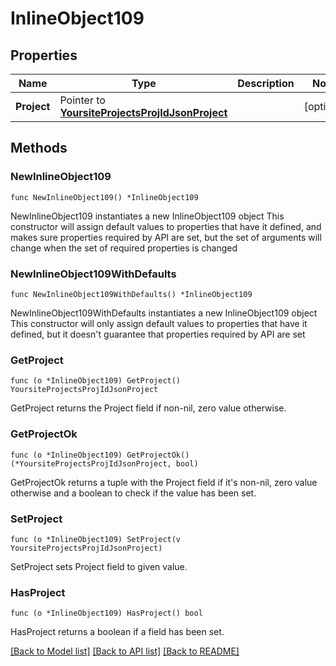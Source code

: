# InlineObject109

## Properties

Name | Type | Description | Notes
------------ | ------------- | ------------- | -------------
**Project** | Pointer to [**YoursiteProjectsProjIdJsonProject**](YoursiteProjectsProjIdJsonProject.md) |  | [optional] 

## Methods

### NewInlineObject109

`func NewInlineObject109() *InlineObject109`

NewInlineObject109 instantiates a new InlineObject109 object
This constructor will assign default values to properties that have it defined,
and makes sure properties required by API are set, but the set of arguments
will change when the set of required properties is changed

### NewInlineObject109WithDefaults

`func NewInlineObject109WithDefaults() *InlineObject109`

NewInlineObject109WithDefaults instantiates a new InlineObject109 object
This constructor will only assign default values to properties that have it defined,
but it doesn't guarantee that properties required by API are set

### GetProject

`func (o *InlineObject109) GetProject() YoursiteProjectsProjIdJsonProject`

GetProject returns the Project field if non-nil, zero value otherwise.

### GetProjectOk

`func (o *InlineObject109) GetProjectOk() (*YoursiteProjectsProjIdJsonProject, bool)`

GetProjectOk returns a tuple with the Project field if it's non-nil, zero value otherwise
and a boolean to check if the value has been set.

### SetProject

`func (o *InlineObject109) SetProject(v YoursiteProjectsProjIdJsonProject)`

SetProject sets Project field to given value.

### HasProject

`func (o *InlineObject109) HasProject() bool`

HasProject returns a boolean if a field has been set.


[[Back to Model list]](../README.md#documentation-for-models) [[Back to API list]](../README.md#documentation-for-api-endpoints) [[Back to README]](../README.md)


